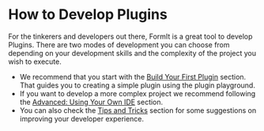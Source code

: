 # How to Develop Plugins

For the tinkerers and developers out there, FormIt is a great tool to develop Plugins. There are two modes of development you can choose from depending on your development skills and the complexity of the project you wish to execute.&#x20;

* We recommend that you start with the [Build Your First Plugin](build-your-first-plugin/) section. That guides you to creating a simple plugin using the plugin playground.&#x20;
* If you want to develop a more complex project we recommend following the [Advanced: Using Your Own IDE](advanced-using-your-own-ide/) section.
* You can also check the [Tips and Tricks](tips-and-tricks/) section for some suggestions on improving your developer experience.&#x20;
